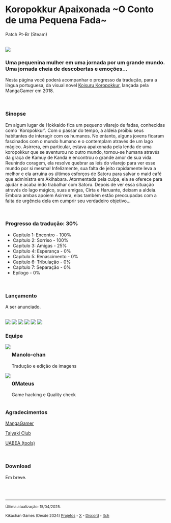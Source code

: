 <h1>Koropokkur Apaixonada ~O Conto de uma Pequena Fada~</h1>
<p>Patch Pt-Br (Steam)</p>
<br/>
<img src="https://kikachangames.github.io/koropokkur/img/cover1.png">
<br/>

<h3>Uma pequenina mulher em uma jornada por um grande mundo.<br/>
Uma jornada cheia de descobertas e emoções...</h3>
<p>Nesta página você poderá acompanhar o progresso da tradução, para a língua portuguesa, da visual novel <a href="https://vndb.org/v21433" target="_blank"> Koisuru Koropokkur</a>, lançada pela MangaGamer em 2018.</p>
<br/>

<h3>Sinopse</h3>
<p>Em algum lugar de Hokkaido fica um pequeno vilarejo de fadas, conhecidas como 'Koropokkur'. Com o passar do tempo, a aldeia proibiu seus habitantes de interagir com os humanos. No entanto, alguns jovens ficaram fascinados com o mundo humano e o contemplam através de um lago mágico. Asirrera, em particular, estava apaixonada pela lenda de uma koropokkur que se aventurou no outro mundo, tornou-se humana através da graça de Kamuy de Kanda e encontrou o grande amor de sua vida. Reunindo coragem, ela resolve quebrar as leis do vilarejo para ver esse mundo por si mesma! Infelizmente, sua falta de jeito rapidamente leva a melhor e ela arruína os últimos esforços de Satoru para salvar o maid café que administra em Akihabara. Atormentada pela culpa, ela se oferece para ajudar e acaba indo trabalhar com Satoru. Depois de ver essa situação através do lago mágico, suas amigas, Cirta e Haruante, deixam a aldeia. Embora ambas apoiem Asirrera, elas também estão preocupadas com a falta de urgência dela em cumprir seu verdadeiro objetivo...</p>
<br/>

<h3>Progresso da tradução: 30%</h3>

<ul>
    <li>Capítulo 1: Encontro - 100%</li>
    <li>Capítulo 2: Sorriso - 100%</li>
    <li>Capítulo 3: Amigas - 25%</li>
    <li>Capítulo 4: Esperança - 0%</li>
    <li>Capítulo 5: Renascimento - 0%</li>
    <li>Capítulo 6: Tribulação - 0%</li>
    <li>Capítulo 7: Separação - 0%</li>
    <li>Epílogo - 0%</li>
</ul>
<br/>
<h3>Lançamento</h3>
<p>A ser anunciado.</p>
<br/>

<img src="https://kikachangames.github.io/koropokkur/img/mainmenu.png">
<img src="https://kikachangames.github.io/koropokkur/img/01.png">
<img src="https://kikachangames.github.io/koropokkur/img/02.png">
<img src="https://kikachangames.github.io/koropokkur/img/03.png">
<img src="https://kikachangames.github.io/koropokkur/img/04.png">
<img src="https://kikachangames.github.io/koropokkur/img/05.png">
<br/>

<h3>Equipe</h3>
<div>
<div style="display:inline-block;vertical-align:top;">
<img src="https://kikachangames.github.io/air/manolo.png">
</div>
<div style="display:inline-block;">
<h3>Manolo-chan</h3>
  <p>Tradução e edição de imagens</p>
</div>
  <br/>

<div style="display:inline-block;vertical-align:top;">
<img src="https://kikachangames.github.io/higanbana2/0mateus.png">
</div>
<div style="display:inline-block;">
  <h3>0Mateus</h3>
    <p>Game hacking e Quality check</p>
</div>
<br/>


<h3>Agradecimentos</h3>
<p><a href="https://www.mangagamer.org/koropokkur/" target="_blank">MangaGamer</a></p>
<p><a href="https://taiyakiclub.wordpress.com/" target="_blank">Taiyaki Club</a></p>
<p><a href="https://github.com/nesrak1/UABEA/" target="_blank">UABEA (tools)</a></p>

<br/>

<h3>Download</h3>

<p>Em breve.</p>

<br/>
<br/>


<hr>
<p><small>Última atualização: 15/04/2025.</small></p>
<p><small>Kikachan Games (Desde 2024) <a href="https://kikachangames.github.io/projetos/">Projetos</a> - <a href="https://twitter.com/kikachangames/" target="_blank">X</a> - <a href="https://discord.gg/jsm8yKtu2E" target="_blank">Discord</a> - <a href="https://kikachan-games.itch.io/" target="_blank">Itch</a></small></p>

